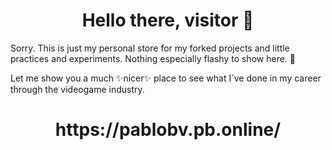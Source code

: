 

<div align="center">
<h1 align="center"> Hello there, visitor 👋</h1>
</div>

Sorry. This is just my personal store for my forked projects and little practices and experiments. Nothing especially flashy to show here. 🤔

Let me show you a much ✨nicer✨ place to see what I´ve done in my career through the videogame industry.

<div align="center">
<h1 align="center">https://pablobv.pb.online/</h1>
</div>


<!--
**PabloBerVil/PabloBerVil** is a ✨ _special_ ✨ repository because its `README.md` (this file) appears on your GitHub profile.

Here are some ideas to get you started:

- 🔭 I’m currently working on ...
- 🌱 I’m currently learning ...
- 👯 I’m looking to collaborate on ...
- 🤔 I’m looking for help with ...
- 💬 Ask me about ...
- 📫 How to reach me: ...
- 😄 Pronouns: ...
- ⚡ Fun fact: ...
-->
